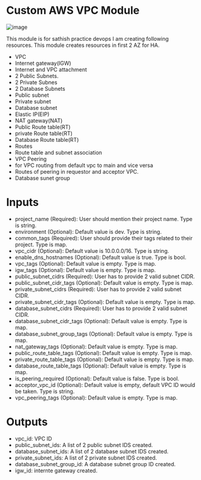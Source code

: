 # Custom AWS VPC Module

![image](https://github.com/Sathish278/terraform-aws-vpc/assets/88663911/d3053c41-4a02-450d-9938-a575740a71e1)

This module is for sathish practice devops
I am creating following resources. This module creates resources in first 2 AZ for HA.

* VPC
* Internet gateway(IGW)
* Internet and VPC attachment
* 2 Public Subnets.
* 2 Private Subnes
* 2 Database Subnets
* Public subnet
* Private subnet
* Database subnet
* Elastic IP(EIP)
* NAT gateway(NAT)
* Public Route table(RT)
* private Route table(RT)
* Database Route table(RT)
* Routes
* Route table and subnet association
* VPC Peering
* for VPC routing from default vpc to main and vice versa
* Routes of peering in requestor and acceptor VPC.
* Database sunet group

# Inputs
* project_name (Required): User should mention their project name. Type is string.
* environment (Optional): Default value is dev. Type is string.
* common_tags (Required): User should provide their tags related to their project. Type is map.
* vpc_cidr (Optional): Default value is 10.0.0.0/16. Type is string.
* enable_dns_hostnames (Optional): Default value is true. Type is bool.
* vpc_tags (Optional): Default value is empty. Type is map.
* igw_tags (Optional): Default value is empty. Type is map.
* public_subnet_cidrs (Required): User has to provide 2 valid subnet CIDR.
* public_subnet_cidr_tags (Optional): Default value is empty. Type is map.
* private_subnet_cidrs (Required): User has to provide 2 valid subnet CIDR.
* private_subnet_cidr_tags (Optional): Default value is empty. Type is map.
* database_subnet_cidrs (Required): User has to provide 2 valid subnet CIDR.
* database_subnet_cidr_tags (Optional): Default value is empty. Type is map.
* database_subnet_group_tags (Optional): Default value is empty. Type is map.
* nat_gateway_tags (Optional): Default value is empty. Type is map.
* public_route_table_tags (Optional): Default value is empty. Type is map.
* private_route_table_tags (Optional): Default value is empty. Type is map.
* database_route_table_tags (Optional): Default value is empty. Type is map.
* is_peering_required (Optional): Default value is false. Type is bool.
* acceptor_vpc_id (Optional): Default value is empty, default VPC ID would be taken. Type is string.
* vpc_peering_tags (Optional): Default value is empty. Type is map.

# Outputs

* vpc_id: VPC ID
* public_subnet_ids: A list of 2 public subnet IDS created.
* database_subnet_ids: A list of 2 database subnet IDS created.
* private_subnet_ids: A list of 2 private subnet IDS created.
* database_subnet_group_id: A database subnet group ID created.
* igw_id: internte gateway created.